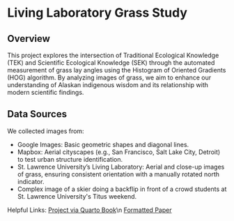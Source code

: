 # Living Laboratory Grass Study
## Overview
This project explores the intersection of Traditional Ecological Knowledge (TEK) and Scientific Ecological Knowledge (SEK) through the automated measurement of grass lay angles using the Histogram of Oriented Gradients (HOG) algorithm. By analyzing images of grass, we aim to enhance our understanding of Alaskan indigenous wisdom and its relationship with modern scientific findings.

## Data Sources
We collected images from:

* Google Images: Basic geometric shapes and diagonal lines.
* Mapbox: Aerial cityscapes (e.g., San Francisco, Salt Lake City, Detroit) to test urban structure identification.
* St. Lawrence University’s Living Laboratory: Aerial and close-up images of grass, ensuring consistent orientation with a manually rotated north indicator.
* Complex image of a skier doing a backflip in front of a crowd students at St. Lawrence University's Titus weekend.

Helpful Links:
[Project via Quarto Book](https://bennysun1.github.io/LivingLabsGrassStudy/)\n
[Formatted Paper](https://github.com/bennysun1/LivingLabsGrassStudy/blob/main/docs/living_labs_grass_study_formatted.pdf)